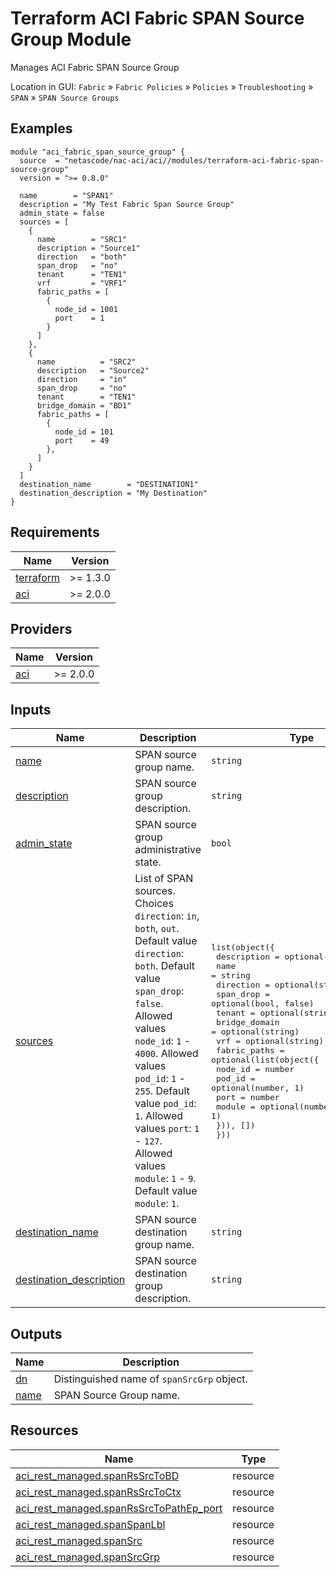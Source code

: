 <!-- BEGIN_TF_DOCS -->
# Terraform ACI Fabric SPAN Source Group Module

Manages ACI Fabric SPAN Source Group

Location in GUI:
`Fabric` » `Fabric Policies` » `Policies` » `Troubleshooting` » `SPAN` » `SPAN Source Groups`

## Examples

```hcl
module "aci_fabric_span_source_group" {
  source  = "netascode/nac-aci/aci//modules/terraform-aci-fabric-span-source-group"
  version = ">= 0.8.0"

  name        = "SPAN1"
  description = "My Test Fabric Span Source Group"
  admin_state = false
  sources = [
    {
      name        = "SRC1"
      description = "Source1"
      direction   = "both"
      span_drop   = "no"
      tenant      = "TEN1"
      vrf         = "VRF1"
      fabric_paths = [
        {
          node_id = 1001
          port    = 1
        }
      ]
    },
    {
      name          = "SRC2"
      description   = "Source2"
      direction     = "in"
      span_drop     = "no"
      tenant        = "TEN1"
      bridge_domain = "BD1"
      fabric_paths = [
        {
          node_id = 101
          port    = 49
        },
      ]
    }
  ]
  destination_name        = "DESTINATION1"
  destination_description = "My Destination"
}
```

## Requirements

| Name | Version |
|------|---------|
| <a name="requirement_terraform"></a> [terraform](#requirement\_terraform) | >= 1.3.0 |
| <a name="requirement_aci"></a> [aci](#requirement\_aci) | >= 2.0.0 |

## Providers

| Name | Version |
|------|---------|
| <a name="provider_aci"></a> [aci](#provider\_aci) | >= 2.0.0 |

## Inputs

| Name | Description | Type | Default | Required |
|------|-------------|------|---------|:--------:|
| <a name="input_name"></a> [name](#input\_name) | SPAN source group name. | `string` | n/a | yes |
| <a name="input_description"></a> [description](#input\_description) | SPAN source group description. | `string` | `""` | no |
| <a name="input_admin_state"></a> [admin\_state](#input\_admin\_state) | SPAN source group administrative state. | `bool` | `true` | no |
| <a name="input_sources"></a> [sources](#input\_sources) | List of SPAN sources. Choices `direction`: `in`, `both`, `out`. Default value `direction`: `both`. Default value `span_drop`: `false`. Allowed values `node_id`: `1` - `4000`. Allowed values `pod_id`: `1` - `255`. Default value `pod_id`: `1`. Allowed values `port`: `1` - `127`. Allowed values `module`: `1` - `9`. Default value `module`: `1`. | <pre>list(object({<br/>    description   = optional(string, "")<br/>    name          = string<br/>    direction     = optional(string, "both")<br/>    span_drop     = optional(bool, false)<br/>    tenant        = optional(string)<br/>    bridge_domain = optional(string)<br/>    vrf           = optional(string)<br/>    fabric_paths = optional(list(object({<br/>      node_id = number<br/>      pod_id  = optional(number, 1)<br/>      port    = number<br/>      module  = optional(number, 1)<br/>    })), [])<br/>  }))</pre> | `[]` | no |
| <a name="input_destination_name"></a> [destination\_name](#input\_destination\_name) | SPAN source destination group name. | `string` | n/a | yes |
| <a name="input_destination_description"></a> [destination\_description](#input\_destination\_description) | SPAN source destination group description. | `string` | `""` | no |

## Outputs

| Name | Description |
|------|-------------|
| <a name="output_dn"></a> [dn](#output\_dn) | Distinguished name of `spanSrcGrp` object. |
| <a name="output_name"></a> [name](#output\_name) | SPAN Source Group name. |

## Resources

| Name | Type |
|------|------|
| [aci_rest_managed.spanRsSrcToBD](https://registry.terraform.io/providers/CiscoDevNet/aci/latest/docs/resources/rest_managed) | resource |
| [aci_rest_managed.spanRsSrcToCtx](https://registry.terraform.io/providers/CiscoDevNet/aci/latest/docs/resources/rest_managed) | resource |
| [aci_rest_managed.spanRsSrcToPathEp_port](https://registry.terraform.io/providers/CiscoDevNet/aci/latest/docs/resources/rest_managed) | resource |
| [aci_rest_managed.spanSpanLbl](https://registry.terraform.io/providers/CiscoDevNet/aci/latest/docs/resources/rest_managed) | resource |
| [aci_rest_managed.spanSrc](https://registry.terraform.io/providers/CiscoDevNet/aci/latest/docs/resources/rest_managed) | resource |
| [aci_rest_managed.spanSrcGrp](https://registry.terraform.io/providers/CiscoDevNet/aci/latest/docs/resources/rest_managed) | resource |
<!-- END_TF_DOCS -->